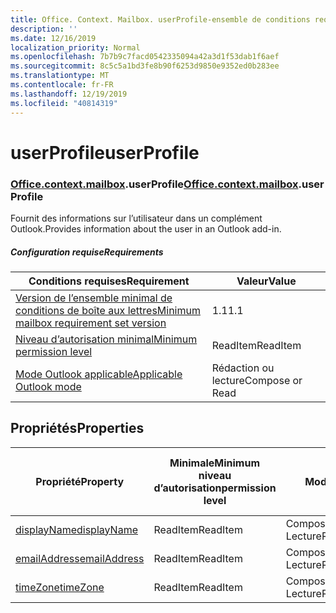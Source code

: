 ```yaml
---
title: Office. Context. Mailbox. userProfile-ensemble de conditions requises 1,2
description: ''
ms.date: 12/16/2019
localization_priority: Normal
ms.openlocfilehash: 7b7b9c7facd0542335094a42a3d1f53dab1f6aef
ms.sourcegitcommit: 8c5c5a1bd3fe8b90f6253d9850e9352ed0b283ee
ms.translationtype: MT
ms.contentlocale: fr-FR
ms.lasthandoff: 12/19/2019
ms.locfileid: "40814319"
---
```

# <a name="userprofile"></a><span data-ttu-id="5c56e-102">userProfile</span><span class="sxs-lookup"><span data-stu-id="5c56e-102">userProfile</span></span>

### <a name="officeofficemdcontextofficecontextmdmailboxofficecontextmailboxmduserprofile"></a><span data-ttu-id="5c56e-103">[Office](office.md)[.context](office.context.md)[.mailbox](office.context.mailbox.md).userProfile</span><span class="sxs-lookup"><span data-stu-id="5c56e-103">[Office](office.md)[.context](office.context.md)[.mailbox](office.context.mailbox.md).userProfile</span></span>

<span data-ttu-id="5c56e-104">Fournit des informations sur l’utilisateur dans un complément Outlook.</span><span class="sxs-lookup"><span data-stu-id="5c56e-104">Provides information about the user in an Outlook add-in.</span></span>

##### <a name="requirements"></a><span data-ttu-id="5c56e-105">Configuration requise</span><span class="sxs-lookup"><span data-stu-id="5c56e-105">Requirements</span></span>

|<span data-ttu-id="5c56e-106">Conditions requises</span><span class="sxs-lookup"><span data-stu-id="5c56e-106">Requirement</span></span>| <span data-ttu-id="5c56e-107">Valeur</span><span class="sxs-lookup"><span data-stu-id="5c56e-107">Value</span></span>|
|---|---|
|[<span data-ttu-id="5c56e-108">Version de l’ensemble minimal de conditions de boîte aux lettres</span><span class="sxs-lookup"><span data-stu-id="5c56e-108">Minimum mailbox requirement set version</span></span>](../../requirement-sets/outlook-api-requirement-sets.md)| <span data-ttu-id="5c56e-109">1.1</span><span class="sxs-lookup"><span data-stu-id="5c56e-109">1.1</span></span>|
|[<span data-ttu-id="5c56e-110">Niveau d’autorisation minimal</span><span class="sxs-lookup"><span data-stu-id="5c56e-110">Minimum permission level</span></span>](/outlook/add-ins/understanding-outlook-add-in-permissions)| <span data-ttu-id="5c56e-111">ReadItem</span><span class="sxs-lookup"><span data-stu-id="5c56e-111">ReadItem</span></span>|
|[<span data-ttu-id="5c56e-112">Mode Outlook applicable</span><span class="sxs-lookup"><span data-stu-id="5c56e-112">Applicable Outlook mode</span></span>](/outlook/add-ins/#extension-points)| <span data-ttu-id="5c56e-113">Rédaction ou lecture</span><span class="sxs-lookup"><span data-stu-id="5c56e-113">Compose or Read</span></span>|

## <a name="properties"></a><span data-ttu-id="5c56e-114">Propriétés</span><span class="sxs-lookup"><span data-stu-id="5c56e-114">Properties</span></span>

| <span data-ttu-id="5c56e-115">Propriété</span><span class="sxs-lookup"><span data-stu-id="5c56e-115">Property</span></span> | <span data-ttu-id="5c56e-116">Minimale</span><span class="sxs-lookup"><span data-stu-id="5c56e-116">Minimum</span></span><br><span data-ttu-id="5c56e-117">niveau d’autorisation</span><span class="sxs-lookup"><span data-stu-id="5c56e-117">permission level</span></span> | <span data-ttu-id="5c56e-118">Modes</span><span class="sxs-lookup"><span data-stu-id="5c56e-118">Modes</span></span> | <span data-ttu-id="5c56e-119">Type de retour</span><span class="sxs-lookup"><span data-stu-id="5c56e-119">Return type</span></span> | <span data-ttu-id="5c56e-120">Minimale</span><span class="sxs-lookup"><span data-stu-id="5c56e-120">Minimum</span></span><br><span data-ttu-id="5c56e-121">ensemble de conditions requises</span><span class="sxs-lookup"><span data-stu-id="5c56e-121">requirement set</span></span> |
|---|---|---|---|:---:|
| [<span data-ttu-id="5c56e-122">displayName</span><span class="sxs-lookup"><span data-stu-id="5c56e-122">displayName</span></span>](/javascript/api/outlook/office.userprofile?view=outlook-js-1.2#displayname) | <span data-ttu-id="5c56e-123">ReadItem</span><span class="sxs-lookup"><span data-stu-id="5c56e-123">ReadItem</span></span> | <span data-ttu-id="5c56e-124">Composition</span><span class="sxs-lookup"><span data-stu-id="5c56e-124">Compose</span></span><br><span data-ttu-id="5c56e-125">Lecture</span><span class="sxs-lookup"><span data-stu-id="5c56e-125">Read</span></span> | <span data-ttu-id="5c56e-126">String</span><span class="sxs-lookup"><span data-stu-id="5c56e-126">String</span></span> | [<span data-ttu-id="5c56e-127">1.1</span><span class="sxs-lookup"><span data-stu-id="5c56e-127">1.1</span></span>](../requirement-set-1.1/outlook-requirement-set-1.1.md) |
| [<span data-ttu-id="5c56e-128">emailAddress</span><span class="sxs-lookup"><span data-stu-id="5c56e-128">emailAddress</span></span>](/javascript/api/outlook/office.userprofile?view=outlook-js-1.2#emailaddress) | <span data-ttu-id="5c56e-129">ReadItem</span><span class="sxs-lookup"><span data-stu-id="5c56e-129">ReadItem</span></span> | <span data-ttu-id="5c56e-130">Composition</span><span class="sxs-lookup"><span data-stu-id="5c56e-130">Compose</span></span><br><span data-ttu-id="5c56e-131">Lecture</span><span class="sxs-lookup"><span data-stu-id="5c56e-131">Read</span></span> | <span data-ttu-id="5c56e-132">String</span><span class="sxs-lookup"><span data-stu-id="5c56e-132">String</span></span> | [<span data-ttu-id="5c56e-133">1.1</span><span class="sxs-lookup"><span data-stu-id="5c56e-133">1.1</span></span>](../requirement-set-1.1/outlook-requirement-set-1.1.md) |
| [<span data-ttu-id="5c56e-134">timeZone</span><span class="sxs-lookup"><span data-stu-id="5c56e-134">timeZone</span></span>](/javascript/api/outlook/office.userprofile?view=outlook-js-1.2#timezone) | <span data-ttu-id="5c56e-135">ReadItem</span><span class="sxs-lookup"><span data-stu-id="5c56e-135">ReadItem</span></span> | <span data-ttu-id="5c56e-136">Composition</span><span class="sxs-lookup"><span data-stu-id="5c56e-136">Compose</span></span><br><span data-ttu-id="5c56e-137">Lecture</span><span class="sxs-lookup"><span data-stu-id="5c56e-137">Read</span></span> | <span data-ttu-id="5c56e-138">String</span><span class="sxs-lookup"><span data-stu-id="5c56e-138">String</span></span> | [<span data-ttu-id="5c56e-139">1.1</span><span class="sxs-lookup"><span data-stu-id="5c56e-139">1.1</span></span>](../requirement-set-1.1/outlook-requirement-set-1.1.md) |

